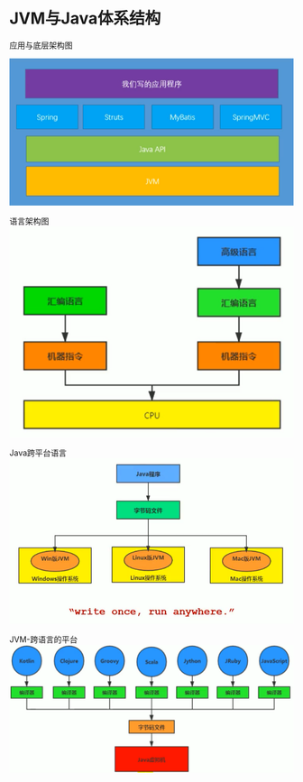 # JVM与Java体系结构
应用与底层架构图<br/>

![应用与底层架构图](image/2021-10-13-21-44-22.png#pic_center)</p>

语言架构图<br/>
![语言架构图](image/2021-10-13-21-48-40.png#pic_center)

Java跨平台语言
![](image/2021-10-13-22-27-56.png)

JVM-跨语言的平台
![](image/2021-10-13-22-30-28.png)